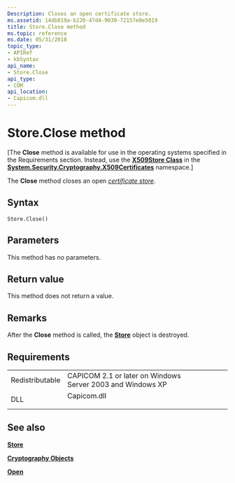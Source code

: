 ```yaml
---
Description: Closes an open certificate store.
ms.assetid: 14db819a-b220-47d4-9030-72157e0e5019
title: Store.Close method
ms.topic: reference
ms.date: 05/31/2018
topic_type:
- APIRef
- kbSyntax
api_name:
- Store.Close
api_type:
- COM
api_location:
- Capicom.dll
---
```


# Store.Close method

\[The **Close** method is available for use in the operating systems specified in the Requirements section. Instead, use the [**X509Store Class**](/previous-versions/windows/embedded/hh424027(v=msdn.10)) in the [**System.Security.Cryptography.X509Certificates**](/dotnet/api/system.security.cryptography.x509certificates.publickey.-ctor?view=netcore-3.1) namespace.\]

The **Close** method closes an open [*certificate store*](../secgloss/c-gly.md).

## Syntax


```VB
Store.Close()
```



## Parameters

This method has no parameters.

## Return value

This method does not return a value.

## Remarks

After the **Close** method is called, the [**Store**](store.md) object is destroyed.

## Requirements



|                            |                                                                                        |
|----------------------------|----------------------------------------------------------------------------------------|
| Redistributable<br/> | CAPICOM 2.1 or later on Windows Server 2003 and Windows XP<br/>                  |
| DLL<br/>             | <dl> <dt>Capicom.dll</dt> </dl> |



## See also

<dl> <dt>

[**Store**](store.md)
</dt> <dt>

[**Cryptography Objects**](cryptography-objects.md)
</dt> <dt>

[**Open**](store-open.md)
</dt> </dl>

 

 